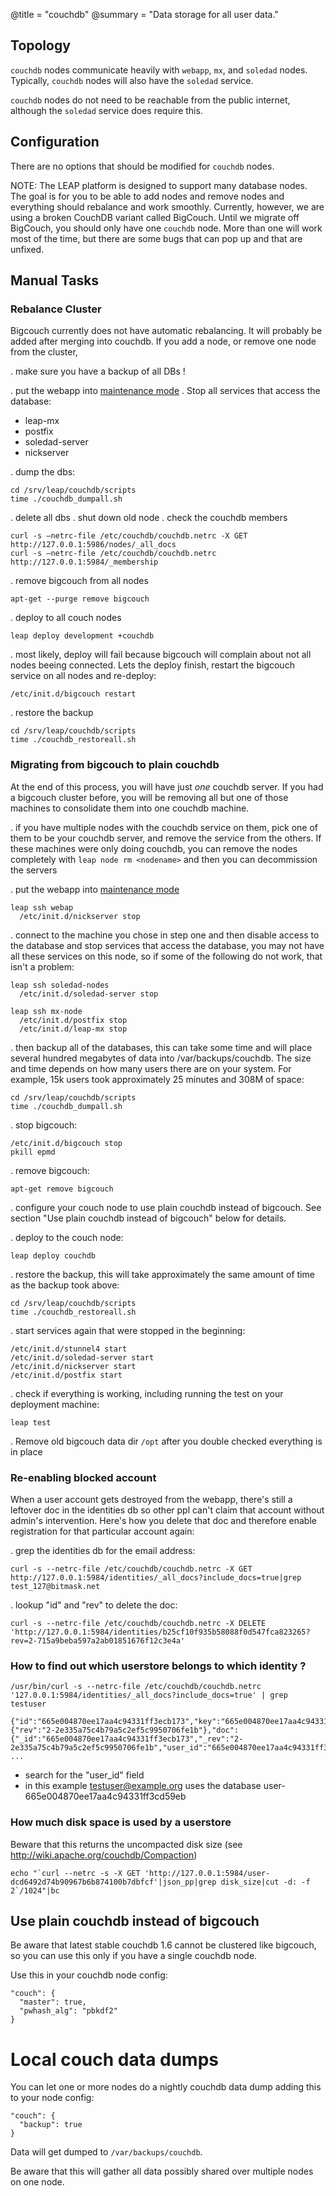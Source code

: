 @title = "couchdb"
@summary = "Data storage for all user data."

Topology
------------------------

`couchdb` nodes communicate heavily with `webapp`, `mx`, and `soledad` nodes. Typically, `couchdb` nodes will also have the `soledad` service.

`couchdb` nodes do not need to be reachable from the public internet, although the `soledad` service does require this.

Configuration
----------------------------

There are no options that should be modified for `couchdb` nodes.

NOTE: The LEAP platform is designed to support many database nodes. The goal is for you to be able to add nodes and remove nodes and everything should rebalance and work smoothly. Currently, however, we are using a broken CouchDB variant called BigCouch. Until we migrate off BigCouch, you should only have one `couchdb` node. More than one will work most of the time, but there are some bugs that can pop up and that are unfixed.

Manual Tasks
---------------------

### Rebalance Cluster

Bigcouch currently does not have automatic rebalancing.
It will probably be added after merging into couchdb.
If you add a node, or remove one node from the cluster,

. make sure you have a backup of all DBs !

. put the webapp into [maintenance mode](https://leap.se/en/docs/platform/services/webapp#maintenance-mode)
. Stop all services that access the database:

  * leap-mx
  * postfix
  * soledad-server
  * nickserver

. dump the dbs:

    cd /srv/leap/couchdb/scripts
    time ./couchdb_dumpall.sh

. delete all dbs
. shut down old node
. check the couchdb members

    curl -s —netrc-file /etc/couchdb/couchdb.netrc -X GET http://127.0.0.1:5986/nodes/_all_docs
    curl -s —netrc-file /etc/couchdb/couchdb.netrc http://127.0.0.1:5984/_membership


. remove bigcouch from all nodes

    apt-get --purge remove bigcouch


. deploy to all couch nodes

    leap deploy development +couchdb

. most likely, deploy will fail because bigcouch will complain about not all nodes beeing connected. Lets the deploy finish, restart the bigcouch service on all nodes and re-deploy:

    /etc/init.d/bigcouch restart


. restore the backup

    cd /srv/leap/couchdb/scripts
    time ./couchdb_restoreall.sh


### Migrating from bigcouch to plain couchdb

At the end of this process, you will have just *one* couchdb server. If you had a bigcouch cluster before, you will be removing all but one of those machines to consolidate them into
one couchdb machine.

. if you have multiple nodes with the couchdb service on them, pick one of them to be your couchdb server, and remove the service from the others. If these machines were only doing couchdb, you can remove the nodes completely with `leap node rm <nodename>` and then you can decommission the servers

. put the webapp into [maintenance mode](https://leap.se/en/docs/platform/services/webapp#maintenance-mode)

    leap ssh webap
      /etc/init.d/nickserver stop


. connect to the machine you chose in step one and then disable access to the database and stop services that access the database, you may not have all these services on this
node, so if some of the following do not work, that isn't a problem:

    leap ssh soledad-nodes
      /etc/init.d/soledad-server stop

    leap ssh mx-node
      /etc/init.d/postfix stop
      /etc/init.d/leap-mx stop

. then backup all of the databases, this can take some time and will place several hundred megabytes of data into /var/backups/couchdb. The size and time depends on how many users there are on your system. For example, 15k users took approximately 25 minutes and 308M of space:

    cd /srv/leap/couchdb/scripts
    time ./couchdb_dumpall.sh

. stop bigcouch:

    /etc/init.d/bigcouch stop
    pkill epmd

. remove bigcouch:

    apt-get remove bigcouch

. configure your couch node to use plain couchdb instead of bigcouch. See section "Use plain couchdb instead of bigcouch" below for details.

. deploy to the couch node:

    leap deploy couchdb

. restore the backup, this will take approximately the same amount of time as the backup took above:

    cd /srv/leap/couchdb/scripts
    time ./couchdb_restoreall.sh

. start services again that were stopped in the beginning:

    /etc/init.d/stunnel4 start
    /etc/init.d/soledad-server start
    /etc/init.d/nickserver start
    /etc/init.d/postfix start

. check if everything is working, including running the test on your deployment machine:

    leap test

. Remove old bigcouch data dir `/opt` after you double checked everything is in place


### Re-enabling blocked account

When a user account gets destroyed from the webapp, there's still a leftover doc in the identities db so other ppl can't claim that account without admin's intervention. Here's how you delete that doc and therefore enable registration for that particular account again:

. grep the identities db for the email address:

    curl -s --netrc-file /etc/couchdb/couchdb.netrc -X GET http://127.0.0.1:5984/identities/_all_docs?include_docs=true|grep test_127@bitmask.net


. lookup "id" and "rev" to delete the doc:

    curl -s --netrc-file /etc/couchdb/couchdb.netrc -X DELETE 'http://127.0.0.1:5984/identities/b25cf10f935b58088f0d547fca823265?rev=2-715a9beba597a2ab01851676f12c3e4a'


### How to find out which userstore belongs to which identity ?

    /usr/bin/curl -s --netrc-file /etc/couchdb/couchdb.netrc '127.0.0.1:5984/identities/_all_docs?include_docs=true' | grep testuser

    {"id":"665e004870ee17aa4c94331ff3ecb173","key":"665e004870ee17aa4c94331ff3ecb173","value":{"rev":"2-2e335a75c4b79a5c2ef5c9950706fe1b"},"doc":{"_id":"665e004870ee17aa4c94331ff3ecb173","_rev":"2-2e335a75c4b79a5c2ef5c9950706fe1b","user_id":"665e004870ee17aa4c94331ff3cd59eb","address":"testuser@example.org","destination":"testuser@example.org","keys": ...

* search for the "user_id" field
* in this example testuser@example.org uses the database user-665e004870ee17aa4c94331ff3cd59eb


### How much disk space is used by a userstore

Beware that this returns the uncompacted disk size (see http://wiki.apache.org/couchdb/Compaction)

    echo "`curl --netrc -s -X GET 'http://127.0.0.1:5984/user-dcd6492d74b90967b6b874100b7dbfcf'|json_pp|grep disk_size|cut -d: -f 2`/1024"|bc

## Use plain couchdb instead of bigcouch

Be aware that latest stable couchdb 1.6 cannot be clustered like bigcouch, so you can use this only if you have a single couchdb node.

Use this in your couchdb node config:

    "couch": {
      "master": true,
      "pwhash_alg": "pbkdf2"
    }

Local couch data dumps
======================

You can let one or more nodes do a nightly couchdb data dump adding this to your node config:

    "couch": {
      "backup": true
    }

Data will get dumped to `/var/backups/couchdb`.

Be aware that this will gather all data possibly shared over multiple nodes on one node.

